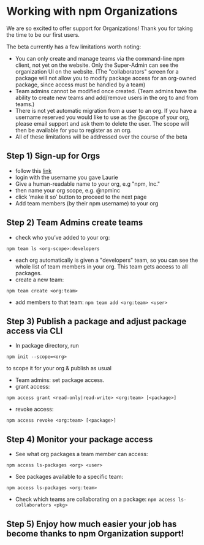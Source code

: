 <!--
title: 14 - Working with Organizations
featured: true
-->

# **Working with npm Organizations**
We are so excited to offer support for Organizations! Thank you for taking the time to be our first users.

The beta currently has a few limitations worth noting:
* You can only create and manage teams via the command-line npm client, not yet on the website. Only the Super-Admin can see the organization UI on the website. (The "collaborators" screen for a package will not allow you to modify package access for an org-owned package, since access must be handled by a team)
* Team admins cannot be modified once created. (Team admins have the ability to create new teams and add/remove users in the org to and from teams.)
* There is not yet automatic migration from a user to an org. If you have a username reserved you would like to use as the @scope of your org, please email support and ask them to delete the user. The scope will then be available for you to register as an org.
* All of these limitations will be addressed over the course of the beta

## **Step 1)** Sign-up for Orgs
* follow this [link](www.npmjs.com/org?join-beta)
* login with the username you gave Laurie
* Give a human-readable name to your org, e.g "npm, Inc."
* then name your org scope, e.g. @npminc
* click ‘make it so’ button to proceed to the next page
* Add team members (by their npm username) to your org

## **Step 2)**  Team Admins create teams
* check who you’ve added to your org:
```
npm team ls <org-scope>:developers
```
* each org automatically is given a "developers" team, so you can see the whole list of team members in your org. This team gets access to all packages.
* create a new team:
```
npm team create <org:team>
```
* add members to that team: ```npm team add <org:team> <user>```

## **Step 3)** Publish a package and adjust package access via CLI
* In package directory, run
```
npm init --scope=<org>
```
to scope it for your org & publish as usual
* Team admins: set package access.
* grant access:  
```
npm access grant <read-only|read-write> <org:team> [<package>]
```
* revoke access:
```
npm access revoke <org:team> [<package>]
```

## **Step 4)** Monitor your package access
* See what org packages a team member can access:
```
npm access ls-packages <org> <user>
```
* See packages available to a specific team:
```
npm access ls-packages <org:team>
```
* Check which teams are collaborating on a package: ```npm access ls-collaborators <pkg>```
## **Step 5)** Enjoy how much easier your job has become thanks to npm Organization support!
